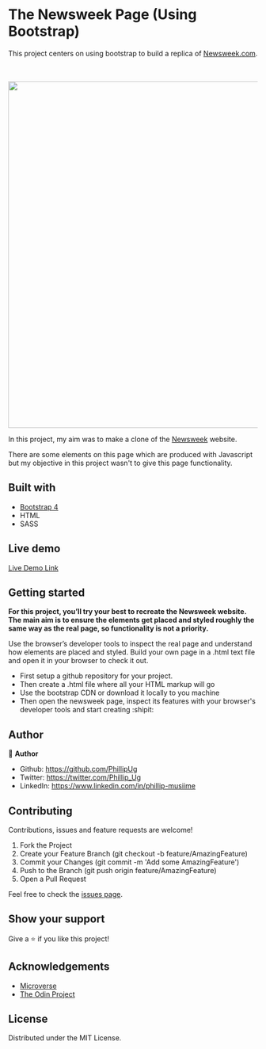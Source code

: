 # The Newsweek Page (Using Bootstrap)
This project centers on using bootstrap to build a replica of [Newsweek.com](https://www.newsweek.com/).

<br>
<br>
<img src="assets/screenshot.jpg" width="700"> 
<br>

In this project, my aim was to make a clone of the [Newsweek](https://newsweek.com/) website.

There are some elements on this page which are produced with Javascript but my objective in this project wasn't to give this page functionality.

## Built with
  * [Bootstrap 4](https://getbootstrap.com/)
  * HTML
  * SASS

## Live demo
[Live Demo Link](https://raw.githack.com/PhillipUg/newsweek-clone/newsweek-page/index.html)

## Getting started

**For this project, you’ll try your best to recreate the Newsweek website. The main aim is to ensure the elements get placed and styled roughly the same way as the real page, so functionality is not a priority.**

Use the browser’s developer tools to inspect the real page and understand how elements are placed and styled. 
Build your own page in a .html text file and open it in your browser to check it out.
  - First setup a github repository for your project.
  - Then create a .html file where all your HTML markup will go
  - Use the bootstrap CDN or download it locally to you machine 
  - Then open the newsweek page, inspect its features with your browser's developer tools and start creating  :shipit:

## Author

  :bust_in_silhouette: **Author**
 * Github: https://github.com/PhillipUg
 * Twitter: https://twitter.com/Phillip_Ug
 * LinkedIn: https://www.linkedin.com/in/phillip-musiime


## Contributing
Contributions, issues and feature requests are welcome!

   1. Fork the Project
   2. Create your Feature Branch (git checkout -b feature/AmazingFeature)
   3. Commit your Changes (git commit -m 'Add some AmazingFeature')
   4. Push to the Branch (git push origin feature/AmazingFeature)
   5. Open a Pull Request

Feel free to check the [issues page](https://github.com/PhillipUg/newsweek-clone/issues).

## Show your support
Give a :star: if you like this project!

## Acknowledgements
  * [Microverse](https://www.microverse.org/)
  * [The Odin Project](https://www.theodinproject.com/courses/html5-and-css3/lessons/embedding-images-and-video#introduction)

## License
 Distributed under the MIT License.

